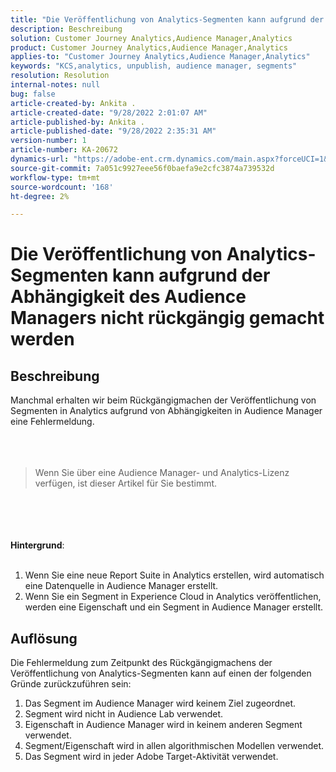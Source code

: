 ```yaml
---
title: "Die Veröffentlichung von Analytics-Segmenten kann aufgrund der Abhängigkeit der Audience Manager nicht rückgängig gemacht werden"
description: Beschreibung
solution: Customer Journey Analytics,Audience Manager,Analytics
product: Customer Journey Analytics,Audience Manager,Analytics
applies-to: "Customer Journey Analytics,Audience Manager,Analytics"
keywords: "KCS,analytics, unpublish, audience manager, segments"
resolution: Resolution
internal-notes: null
bug: false
article-created-by: Ankita .
article-created-date: "9/28/2022 2:01:07 AM"
article-published-by: Ankita .
article-published-date: "9/28/2022 2:35:31 AM"
version-number: 1
article-number: KA-20672
dynamics-url: "https://adobe-ent.crm.dynamics.com/main.aspx?forceUCI=1&pagetype=entityrecord&etn=knowledgearticle&id=1d3e7063-d13e-ed11-9db1-0022480869de"
source-git-commit: 7a051c9927eee56f0baefa9e2cfc3874a739532d
workflow-type: tm+mt
source-wordcount: '168'
ht-degree: 2%

---
```


# Die Veröffentlichung von Analytics-Segmenten kann aufgrund der Abhängigkeit des Audience Managers nicht rückgängig gemacht werden

## Beschreibung

Manchmal erhalten wir beim Rückgängigmachen der Veröffentlichung von Segmenten in Analytics aufgrund von Abhängigkeiten in Audience Manager eine Fehlermeldung.<br><br> <br><br>

> Wenn Sie über eine Audience Manager- und Analytics-Lizenz verfügen, ist dieser Artikel für Sie bestimmt.

<br><br> <br><br><b>Hintergrund</b>:<br><br>
1. Wenn Sie eine neue Report Suite in Analytics erstellen, wird automatisch eine Datenquelle in Audience Manager erstellt.
2. Wenn Sie ein Segment in Experience Cloud in Analytics veröffentlichen, werden eine Eigenschaft und ein Segment in Audience Manager erstellt.



## Auflösung


Die Fehlermeldung zum Zeitpunkt des Rückgängigmachens der Veröffentlichung von Analytics-Segmenten kann auf einen der folgenden Gründe zurückzuführen sein:

1. Das Segment im Audience Manager wird keinem Ziel zugeordnet.
2. Segment wird nicht in Audience Lab verwendet.
3. Eigenschaft in Audience Manager wird in keinem anderen Segment verwendet.
4. Segment/Eigenschaft wird in allen algorithmischen Modellen verwendet.
5. Das Segment wird in jeder Adobe Target-Aktivität verwendet.

